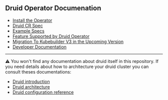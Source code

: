 ## Druid Operator Documenation

* [Install the Operator](./getting_started.md)
* [Druid CR Spec](./druid_cr.md)
* [Example Specs](./examples.md)
* [Feature Supported by Druid Operator](./features.md)
* [Migration To Kubebuilder V3 in the Upcoming Version](./kubebuilder_v3_migration.md)
* [Developer Documentation](./dev_doc.md)

---

:warning: You won't find any documentation about druid itself in this repository.
If you need details about how to architecture your druid cluster you can consult theses documentations:

* [Druid introduction](<https://druid.apache.org/docs/latest/design/index.html>)
* [Druid architecture](https://druid.apache.org/docs/latest/design/architecture.html)
* [Druid configuration reference](https://druid.apache.org/docs/latest/configuration/index.html)

